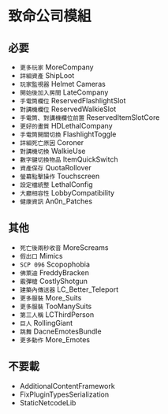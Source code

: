 # 致命公司模組
## 必要
  - `更多玩家` MoreCompany
  - `詳細資產` ShipLoot
  - `玩家監視器` Helmet Cameras
  - `開始後加入房間` LateCompany
  - `手電筒欄位` ReservedFlashlightSlot
  - `對講機欄位` ReservedWalkieSlot
  - `手電筒、對講機欄位前置` ReservedItemSlotCore
  - `更好的畫質` HDLethalCompany
  - `手電筒開關切換` FlashlightToggle
  - `詳細死亡原因` Coroner
  - `對講機切換` WalkieUse
  - `數字鍵切換物品` ItemQuickSwitch
  - `資產保存` QuotaRollover
  - `螢幕點擊操作` Touchscreen
  - `設定檔統整` LethalConfig
  - `大廳相容性` LobbyCompatibility
  - `健康資訊` An0n_Patches

## 其他
  - `死亡後兩秒收音` MoreScreams
  - `假出口` Mimics
  - `SCP 096` Scopophobia
  - `佛萊迪` FreddyBracken
  - `霰彈槍` CostlyShotgun
  - `建築內傳送器` LC_Better_Teleport
  - `更多服裝` More_Suits
  - `更多服裝` TooManySuits
  - `第三人稱` LCThirdPerson
  - `巨人` RollingGiant
  - `跳舞` DacneEmotesBundle
  - `更多動作` More_Emotes

## 不要載
  - AdditionalContentFramework
  - FixPluginTypesSerialization
  - StaticNetcodeLib
